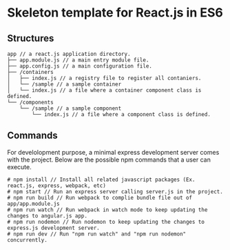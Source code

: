 # Skeleton template for React.js in ES6

## Structures
```
app // a react.js application directory.
├── app.module.js // a main entry module file.
├── app.config.js // a main configuration file.
├── /containers
│   ├── index.js // a registry file to register all contaniers.
│   └── /sample // a sample container
│	└── index.js // a file where a container component class is defined.
└── /components
    └── /sample // a sample component
        └── index.js // a file where a component class is defined.
```

## Commands
For develolopment purpose, a minimal express development server comes with the project. Below are the possible npm commands that a user can execute.
```
# npm install // Install all related javascript packages (Ex. react.js, express, webpack, etc)
# npm start // Run an express server calling server.js in the project.
# npm run build // Run webpack to complie bundle file out of app/app.module.js
# npm run watch // Run webpack in watch mode to keep updating the changes to angular.js app.
# npm run nodemon // Run nodemon to keep updating the changes to express.js development server.
# npm run dev // Run "npm run watch" and "npm run nodemon" concurrently.
```
